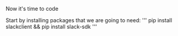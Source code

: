 Now it's time to code

Start by installing packages that we are going to need:
'''
pip install slackclient &&
pip install slack-sdk
'''
